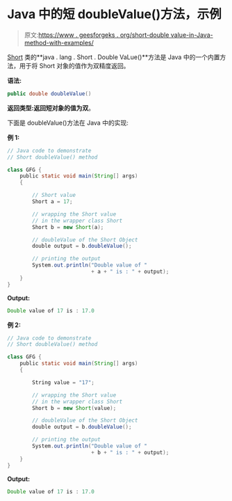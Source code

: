 # Java 中的短 doubleValue()方法，示例

> 原文:[https://www . geesforgeks . org/short-double value-in-Java-method-with-examples/](https://www.geeksforgeeks.org/short-doublevalue-method-in-java-with-examples/)

[Short](https://www.geeksforgeeks.org/java-lang-short-class-java/) 类的**java . lang . Short . Double VaLue()**方法是 Java 中的一个内置方法，用于将 Short 对象的值作为双精度返回。

**语法:**

```java
public double doubleValue()
```

**返回类型:**返回短对象的值为**双**。

下面是 doubleValue()方法在 Java 中的实现:

**例 1:**

```java
// Java code to demonstrate
// Short doubleValue() method

class GFG {
    public static void main(String[] args)
    {

        // Short value
        Short a = 17;

        // wrapping the Short value
        // in the wrapper class Short
        Short b = new Short(a);

        // doubleValue of the Short Object
        double output = b.doubleValue();

        // printing the output
        System.out.println("Double value of "
                           + a + " is : " + output);
    }
}
```

**Output:**

```java
Double value of 17 is : 17.0

```

**例 2:**

```java
// Java code to demonstrate
// Short doubleValue() method

class GFG {
    public static void main(String[] args)
    {

        String value = "17";

        // wrapping the Short value
        // in the wrapper class Short
        Short b = new Short(value);

        // doubleValue of the Short Object
        double output = b.doubleValue();

        // printing the output
        System.out.println("Double value of "
                           + b + " is : " + output);
    }
}
```

**Output:**

```java
Double value of 17 is : 17.0

```